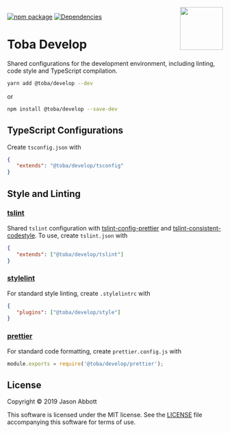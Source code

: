 <img src='https://toba.github.io/about/images/logo-colored.svg' width="100" align="right"/>

[![npm package](https://img.shields.io/npm/v/@toba/develop.svg)](https://www.npmjs.org/package/@toba/develop)
[![Dependencies](https://img.shields.io/david/toba/develop.svg)](https://david-dm.org/toba/develop)

# Toba Develop

Shared configurations for the development environment, including linting,
code style and TypeScript compilation.

```sh
yarn add @toba/develop --dev
```

or

```sh
npm install @toba/develop --save-dev
```

## TypeScript Configurations

Create `tsconfig.json` with

```json
{
   "extends": "@toba/develop/tsconfig"
}
```

## Style and Linting

### [tslint](https://palantir.github.io/tslint/)

Shared `tslint` configuration with [tslint-config-prettier](https://github.com/alexjoverm/tslint-config-prettier) and [tslint-consistent-codestyle](https://github.com/ajafff/tslint-consistent-codestyle). To use, create `tslint.json` with

```json
{
   "extends": ["@toba/develop/tslint"]
}
```

### [stylelint](https://stylelint.io/)

For standard style linting, create `.stylelintrc` with

```json
{
   "plugins": ["@toba/develop/style"]
}
```

### [prettier](https://prettier.io/)

For standard code formatting, create `prettier.config.js` with

```js
module.exports = require('@toba/develop/prettier');
```

## License

Copyright &copy; 2019 Jason Abbott

This software is licensed under the MIT license. See the [LICENSE](./LICENSE) file
accompanying this software for terms of use.

